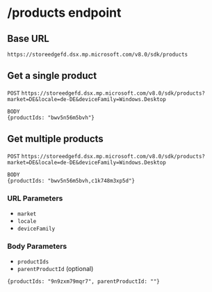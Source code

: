# /products endpoint

## Base URL
`https://storeedgefd.dsx.mp.microsoft.com/v8.0/sdk/products`

## Get a single product
`POST`
`https://storeedgefd.dsx.mp.microsoft.com/v8.0/sdk/products?market=DE&locale=de-DE&deviceFamily=Windows.Desktop`

```
BODY
{productIds: "bwv5n56m5bvh"}
```

## Get multiple products

`POST`
`https://storeedgefd.dsx.mp.microsoft.com/v8.0/sdk/products?market=DE&locale=de-DE&deviceFamily=Windows.Desktop`

```
BODY
{productIds: "bwv5n56m5bvh,c1k748m3xp5d"}
``` 

### URL Parameters

- `market`
- `locale`
- `deviceFamily`

### Body Parameters
- `productIds`
- `parentProductId` (optional)

```
{productIds: "9n9zxm79mqr7", parentProductId: ""}
```
